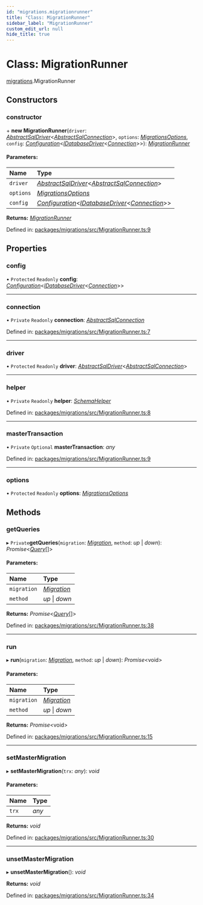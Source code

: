 ```yaml
---
id: "migrations.migrationrunner"
title: "Class: MigrationRunner"
sidebar_label: "MigrationRunner"
custom_edit_url: null
hide_title: true
---
```


# Class: MigrationRunner

[migrations](../modules/migrations.md).MigrationRunner

## Constructors

### constructor

\+ **new MigrationRunner**(`driver`: [*AbstractSqlDriver*](knex.abstractsqldriver.md)<[*AbstractSqlConnection*](knex.abstractsqlconnection.md)\>, `options`: [*MigrationsOptions*](../modules/core.md#migrationsoptions), `config`: [*Configuration*](core.configuration.md)<[*IDatabaseDriver*](../interfaces/core.idatabasedriver.md)<[*Connection*](core.connection.md)\>\>): [*MigrationRunner*](migrations.migrationrunner.md)

#### Parameters:

Name | Type |
:------ | :------ |
`driver` | [*AbstractSqlDriver*](knex.abstractsqldriver.md)<[*AbstractSqlConnection*](knex.abstractsqlconnection.md)\> |
`options` | [*MigrationsOptions*](../modules/core.md#migrationsoptions) |
`config` | [*Configuration*](core.configuration.md)<[*IDatabaseDriver*](../interfaces/core.idatabasedriver.md)<[*Connection*](core.connection.md)\>\> |

**Returns:** [*MigrationRunner*](migrations.migrationrunner.md)

Defined in: [packages/migrations/src/MigrationRunner.ts:9](https://github.com/mikro-orm/mikro-orm/blob/bcf1a0899b/packages/migrations/src/MigrationRunner.ts#L9)

## Properties

### config

• `Protected` `Readonly` **config**: [*Configuration*](core.configuration.md)<[*IDatabaseDriver*](../interfaces/core.idatabasedriver.md)<[*Connection*](core.connection.md)\>\>

___

### connection

• `Private` `Readonly` **connection**: [*AbstractSqlConnection*](knex.abstractsqlconnection.md)

Defined in: [packages/migrations/src/MigrationRunner.ts:7](https://github.com/mikro-orm/mikro-orm/blob/bcf1a0899b/packages/migrations/src/MigrationRunner.ts#L7)

___

### driver

• `Protected` `Readonly` **driver**: [*AbstractSqlDriver*](knex.abstractsqldriver.md)<[*AbstractSqlConnection*](knex.abstractsqlconnection.md)\>

___

### helper

• `Private` `Readonly` **helper**: [*SchemaHelper*](knex.schemahelper.md)

Defined in: [packages/migrations/src/MigrationRunner.ts:8](https://github.com/mikro-orm/mikro-orm/blob/bcf1a0899b/packages/migrations/src/MigrationRunner.ts#L8)

___

### masterTransaction

• `Private` `Optional` **masterTransaction**: *any*

Defined in: [packages/migrations/src/MigrationRunner.ts:9](https://github.com/mikro-orm/mikro-orm/blob/bcf1a0899b/packages/migrations/src/MigrationRunner.ts#L9)

___

### options

• `Protected` `Readonly` **options**: [*MigrationsOptions*](../modules/core.md#migrationsoptions)

## Methods

### getQueries

▸ `Private`**getQueries**(`migration`: [*Migration*](migrations.migration.md), `method`: *up* \| *down*): *Promise*<[*Query*](../modules/migrations.md#query)[]\>

#### Parameters:

Name | Type |
:------ | :------ |
`migration` | [*Migration*](migrations.migration.md) |
`method` | *up* \| *down* |

**Returns:** *Promise*<[*Query*](../modules/migrations.md#query)[]\>

Defined in: [packages/migrations/src/MigrationRunner.ts:38](https://github.com/mikro-orm/mikro-orm/blob/bcf1a0899b/packages/migrations/src/MigrationRunner.ts#L38)

___

### run

▸ **run**(`migration`: [*Migration*](migrations.migration.md), `method`: *up* \| *down*): *Promise*<void\>

#### Parameters:

Name | Type |
:------ | :------ |
`migration` | [*Migration*](migrations.migration.md) |
`method` | *up* \| *down* |

**Returns:** *Promise*<void\>

Defined in: [packages/migrations/src/MigrationRunner.ts:15](https://github.com/mikro-orm/mikro-orm/blob/bcf1a0899b/packages/migrations/src/MigrationRunner.ts#L15)

___

### setMasterMigration

▸ **setMasterMigration**(`trx`: *any*): *void*

#### Parameters:

Name | Type |
:------ | :------ |
`trx` | *any* |

**Returns:** *void*

Defined in: [packages/migrations/src/MigrationRunner.ts:30](https://github.com/mikro-orm/mikro-orm/blob/bcf1a0899b/packages/migrations/src/MigrationRunner.ts#L30)

___

### unsetMasterMigration

▸ **unsetMasterMigration**(): *void*

**Returns:** *void*

Defined in: [packages/migrations/src/MigrationRunner.ts:34](https://github.com/mikro-orm/mikro-orm/blob/bcf1a0899b/packages/migrations/src/MigrationRunner.ts#L34)
